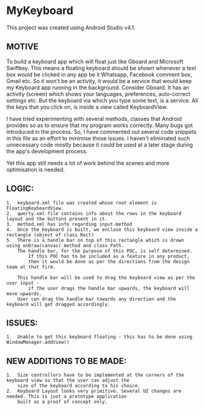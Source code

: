 # MyKeyboard
This project was created using Android Studio v4.1.

## MOTIVE
To build a keyboard app which will float just like Gboard and Microsoft Swiftkey. This means a floating keyboard should be shown whenever a text box would be clicked in any app be it Whatsapp, Facebook comment box, Gmail etc. So it won't be an activity, it would be a service that would keep my Keyboard app running in the background. Consider Gboard. It has an activity (screen) which shows your languages, preferences, auto-correct settings etc. But the keyboard via which you type some text, is a service. All the keys that you click on, is inside a view called KeyboardView.

I have tried experimenting with several methods, classes that Android provides so as to ensure that my program works correctly. Many bugs got introduced in the process.
So, I have commented out several code snippets in this file as an effort to minimise those issues.
I haven't eliminated such unnecessary code mostly because it could be used at a later stage during the app's development process.

Yet this app still needs a lot of work behind the scenes and more optimisation is needed.

## LOGIC:
    1.  keyboard.xml file was created whose root element is FloatingKeyboardView.
    2.  qwerty.xml file contains info about the rows in the keyboard layout and the buttons present in it.
    3.  method.xml has info regarding input-method
    4.  Once the keyboard is built, we enclose this keyboard view inside a rectangle (object of class Rect)
    5.  There is a handle bar on top of this rectangle which is drawn using onDraw(canvas) method and class Path.
        The handle bar, for the purpose of this POC, is self determined.
            If this POC has to be included as a feature in any product,
            then it would be done as per the directions from the design team at that firm.

        This handle bar will be used to drag the keyboard view as per the user input -
            if the user drags the handle bar upwards, the keyboard will move upwards.
        User can drag the handle bar towards any direction and the keyboard will get dragged accordingly.

## ISSUES:
    1.  Unable to get this keyboard floating - this has to be done using WindowManager.addView()

## NEW ADDITIONS TO BE MADE:
    1.  Size controllers have to be implemented at the corners of the keyboard view so that the user can adjust the
        size of the keyboard according to his choice.
    2.  Keyboard Layout looks very primitive. Several UI changes are needed. This is just a prototype application
        built as a proof of concept only.
